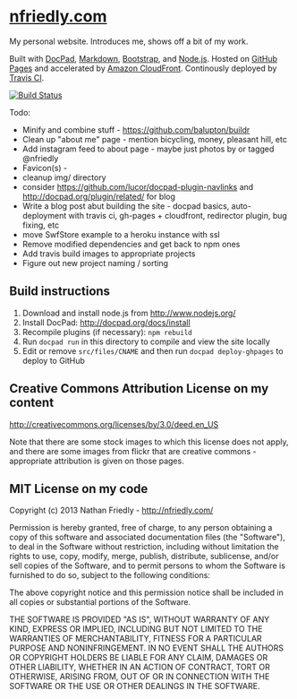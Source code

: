 [nfriedly.com]
============

My personal website. Introduces me, shows off a bit of my work. 

Built with [DocPad], [Markdown], [Bootstrap], and [Node.js]. Hosted on [GitHub Pages] and accelerated by [Amazon CloudFront]. Continously deployed by [Travis CI].

[![Build Status](https://travis-ci.org/nfriedly/nfriedly.com.png)](https://travis-ci.org/nfriedly/nfriedly.com)

Todo:
* Minify and combine stuff - https://github.com/balupton/buildr
* Clean up "about me" page - mention bicycling, money, pleasant hill, etc
* Add instagram feed to about page - maybe just photos by or tagged @nfriedly
* Favicon(s) - <link rel="shortcut icon" href="/favicon.ico" />
* cleanup img/ directory
* consider https://github.com/lucor/docpad-plugin-navlinks and http://docpad.org/plugin/related/ for blog
* Write a blog post abut building the site - docpad basics, auto-deployment with travis ci, gh-pages + cloudfront, redirector plugin, bug fixing, etc
* move SwfStore example to a heroku instance with ssl
* Remove modified dependencies and get back to npm ones
* Add travis build images to appropriate projects
* Figure out new project naming / sorting


Build instructions
------------------ 

1. Download and install node.js from http://www.nodejs.org/
2. Install DocPad: http://docpad.org/docs/install
3. Recompile plugins (if necessary): `npm rebuild`
4. Run `docpad run` in this directory to compile and view the site locally
5. Edit or remove `src/files/CNAME` and then run `docpad deploy-ghpages` to deploy to GitHub


Creative Commons Attribution License on my content
--------------------------------------------------

http://creativecommons.org/licenses/by/3.0/deed.en_US

Note that there are some stock images to which this license does not apply, and there are some images from flickr that are creative commons - appropriate attribution is given on those pages.



MIT License on my code
----------------------

Copyright (c) 2013 Nathan Friedly - http://nfriedly.com/

Permission is hereby granted, free of charge, to any person obtaining a copy of this software and associated documentation files (the "Software"), to deal in the Software without restriction, including without limitation the rights to use, copy, modify, merge, publish, distribute, sublicense, and/or sell copies of the Software, and to permit persons to whom the Software is furnished to do so, subject to the following conditions:

The above copyright notice and this permission notice shall be included in all copies or substantial portions of the Software.

THE SOFTWARE IS PROVIDED "AS IS", WITHOUT WARRANTY OF ANY KIND, EXPRESS OR IMPLIED, INCLUDING BUT NOT LIMITED TO THE WARRANTIES OF MERCHANTABILITY, FITNESS FOR A PARTICULAR PURPOSE AND NONINFRINGEMENT. IN NO EVENT SHALL THE AUTHORS OR COPYRIGHT HOLDERS BE LIABLE FOR ANY CLAIM, DAMAGES OR OTHER LIABILITY, WHETHER IN AN ACTION OF CONTRACT, TORT OR OTHERWISE, ARISING FROM, OUT OF OR IN CONNECTION WITH THE SOFTWARE OR THE USE OR OTHER DEALINGS IN THE SOFTWARE.

[nfriedly.com]: http://nfriedly.com/ "Nathan Friedly, JavaScript & Node.js Expert"
[Node.js]: http://www.nodejs.org/
[DocPad]: http://docpad.org/
[Markdown]: http://daringfireball.net/projects/markdown/
[Bootstrap]: http://getbootstrap.com/
[GitHub Pages]: http://pages.github.com/
[Travis CI]: https://travis-ci.org/
[Amazon CloudFront]: https://aws.amazon.com/cloudfront/
